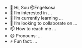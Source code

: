 - 👋 Hi, Sou @Engelsosa
- 👀 I’m interested in ...
- 🌱 I’m currently learning ...
- 💞️ I’m looking to collaborate on ...
- 📫 How to reach me ...
- 😄 Pronouns: ...
- ⚡ Fun fact: ...

<!---
Engelsosa/Engelsosa is a ✨ special ✨ repository because its `README.md` (this file) appears on your GitHub profile.
You can click the Preview link to take a look at your changes.
--->
